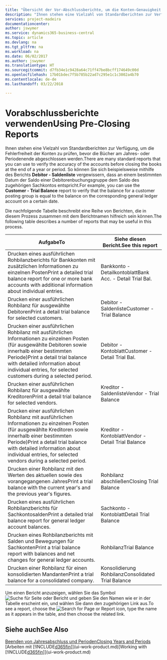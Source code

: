 ```yaml
---
title: "Übersicht der Vor-Abschlussberichte, um die Konten-Genauigkeit sicherzustellen| Microsoft Docs"
description: "Ihnen stehen eine Vielzahl von Standardberichten zur Verfügung, um die Fehlerfreiheit der Konten zu prüfen, bevor die Bücher am Jahres- oder Periodenende abgeschlossen werden."
services: project-madeira
documentationcenter: 
author: jswymer
ms.service: dynamics365-business-central
ms.topic: article
ms.devlang: na
ms.tgt_pltfrm: na
ms.workload: na
ms.date: 06/02/2017
ms.author: jswymer
ms.translationtype: HT
ms.sourcegitcommit: d7fb34e1c9428a64c71ff47be8bcff174649c00d
ms.openlocfilehash: 17b01bdec7f5b785b22ad7c295e1c1c3002a4b70
ms.contentlocale: de-de
ms.lasthandoff: 03/22/2018

---
```

# <a name="using-pre-closing-reports"></a><span data-ttu-id="71efd-103">Vorabschlussberichte verwenden</span><span class="sxs-lookup"><span data-stu-id="71efd-103">Using Pre-Closing Reports</span></span>
<span data-ttu-id="71efd-104">Ihnen stehen eine Vielzahl von Standardberichten zur Verfügung, um die Fehlerfreiheit der Konten zu prüfen, bevor die Bücher am Jahres- oder Periodenende abgeschlossen werden.</span><span class="sxs-lookup"><span data-stu-id="71efd-104">There are many standard reports that you can use to verify the accuracy of the accounts before closing the books at the end of a year or period.</span></span> <span data-ttu-id="71efd-105">So können Sie sich beispielsweise mithilfe des Berichts **Debitor - Saldenliste** vergewissern, dass an einem bestimmten Datum der Saldo einer Debitorenbuchungsgruppe dem Saldo des zugehörigen Sachkontos entspricht.</span><span class="sxs-lookup"><span data-stu-id="71efd-105">For example, you can use the **Customer - Trial Balance** report to verify that the balance for a customer posting group is equal to the balance on the corresponding general ledger account on a certain date.</span></span>

<span data-ttu-id="71efd-106">Die nachfolgende Tabelle beschreibt eine Reihe von Berichten, die in diesem Prozess zusammen mit dem Berichtnamen hilfreich sein können.</span><span class="sxs-lookup"><span data-stu-id="71efd-106">The following table describes a number of reports that may be useful in this process.</span></span>

| <span data-ttu-id="71efd-107">Aufgabe</span><span class="sxs-lookup"><span data-stu-id="71efd-107">To</span></span> | <span data-ttu-id="71efd-108">Siehe diesen Bericht.</span><span class="sxs-lookup"><span data-stu-id="71efd-108">See this report</span></span> |
| --- | --- |
| <span data-ttu-id="71efd-109">Drucken eines ausführlichen Rohbilanzberichts für Bankkonten mit zusätzlichen Informationen zu einzelnen Posten</span><span class="sxs-lookup"><span data-stu-id="71efd-109">Print a detailed trial balance report for one or more bank accounts with additional information about individual entries.</span></span> |<span data-ttu-id="71efd-110">Bankkonto - Detailkontoblatt</span><span class="sxs-lookup"><span data-stu-id="71efd-110">Bank Acc. - Detail Trial Bal.</span></span> |
| <span data-ttu-id="71efd-111">Drucken einer ausführlichen Rohbilanz für ausgewählte Debitoren</span><span class="sxs-lookup"><span data-stu-id="71efd-111">Print a detail trial balance for selected customers.</span></span> |<span data-ttu-id="71efd-112">Debitor - Saldenliste</span><span class="sxs-lookup"><span data-stu-id="71efd-112">Customer - Trial Balance</span></span> |
| <span data-ttu-id="71efd-113">Drucken einer ausführlichen Rohbilanz mit ausführlichen Informationen zu einzelnen Posten (für ausgewählte Debitoren sowie innerhalb einer bestimmten Periode)</span><span class="sxs-lookup"><span data-stu-id="71efd-113">Print a detail trial balance with detailed information about individual entries, for selected customers during a selected period.</span></span> |<span data-ttu-id="71efd-114">Debitor - Kontoblatt</span><span class="sxs-lookup"><span data-stu-id="71efd-114">Customer - Detail Trial Bal.</span></span> |
| <span data-ttu-id="71efd-115">Drucken einer ausführlichen Rohbilanz für ausgewählte Kreditoren</span><span class="sxs-lookup"><span data-stu-id="71efd-115">Print a detail trial balance for selected vendors.</span></span> |<span data-ttu-id="71efd-116">Kreditor - Saldenliste</span><span class="sxs-lookup"><span data-stu-id="71efd-116">Vendor - Trial Balance</span></span> |
| <span data-ttu-id="71efd-117">Drucken einer ausführlichen Rohbilanz mit ausführlichen Informationen zu einzelnen Posten (für ausgewählte Kreditoren sowie innerhalb einer bestimmten Periode)</span><span class="sxs-lookup"><span data-stu-id="71efd-117">Print a detail trial balance with detailed information about individual entries, for selected vendors during a selected period.</span></span> |<span data-ttu-id="71efd-118">Kreditor - Kontoblatt</span><span class="sxs-lookup"><span data-stu-id="71efd-118">Vendor - Detail Trial Balance</span></span> |
| <span data-ttu-id="71efd-119">Drucken einer Rohbilanz mit den Werten des aktuellen sowie des vorangegangenen Jahres</span><span class="sxs-lookup"><span data-stu-id="71efd-119">Print a trial balance with the current year's and the previous year's figures.</span></span> |<span data-ttu-id="71efd-120">Rohbilanz abschließen</span><span class="sxs-lookup"><span data-stu-id="71efd-120">Closing Trial Balance</span></span> |
| <span data-ttu-id="71efd-121">Drucken eines ausführlichen Rohbilanzberichts für Sachkontosalden</span><span class="sxs-lookup"><span data-stu-id="71efd-121">Print a detailed trial balance report for general ledger account balances.</span></span> |<span data-ttu-id="71efd-122">Sachkonto - Kontoblatt</span><span class="sxs-lookup"><span data-stu-id="71efd-122">Detail Trial Balance</span></span> |
| <span data-ttu-id="71efd-123">Drucken eines Rohbilanzberichts mit Salden und Bewegungen für Sachkonten</span><span class="sxs-lookup"><span data-stu-id="71efd-123">Print a trial balance report with balances and net changes for general ledger accounts.</span></span> |<span data-ttu-id="71efd-124">Rohbilanz</span><span class="sxs-lookup"><span data-stu-id="71efd-124">Trial Balance</span></span> |
| <span data-ttu-id="71efd-125">Drucken einer Rohbilanz für einen konsolidierten Mandanten</span><span class="sxs-lookup"><span data-stu-id="71efd-125">Print a trial balance for a consolidated company.</span></span> |<span data-ttu-id="71efd-126">Konsolidierung Rohbilanz</span><span class="sxs-lookup"><span data-stu-id="71efd-126">Consolidated Trial Balance</span></span> |

<span data-ttu-id="71efd-127">Um einen Bericht anzuzeigen, wählen Sie das Symbol ![Suche für Seite oder Bericht](media/ui-search/search_small.png "Suche nach Seite oder Bericht") und geben Sie den Namen wie er in der Tabelle erscheint ein, und wählen Sie dann den zugehörigen Link aus.</span><span class="sxs-lookup"><span data-stu-id="71efd-127">To see a report, choose the ![Search for Page or Report](media/ui-search/search_small.png "Search for Page or Report icon") icon, type the name as it appears in the table, and then choose the related link.</span></span>

## <a name="see-also"></a><span data-ttu-id="71efd-128">Siehe auch</span><span class="sxs-lookup"><span data-stu-id="71efd-128">See Also</span></span>
[<span data-ttu-id="71efd-129">Beenden von Jahresabschluss und Perioden</span><span class="sxs-lookup"><span data-stu-id="71efd-129">Closing Years and Periods</span></span>](year-close-years-periods.md)  
<span data-ttu-id="71efd-130">[Arbeiten mit [!INCLUDE[d365fin](includes/d365fin_md.md)]](ui-work-product.md)</span><span class="sxs-lookup"><span data-stu-id="71efd-130">[Working with [!INCLUDE[d365fin](includes/d365fin_md.md)]](ui-work-product.md)</span></span>


